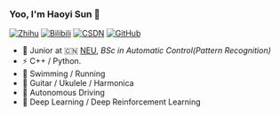 ### Yoo, I'm Haoyi Sun 👋


[![Zhihu](https://img.shields.io/badge/dynamic/json?color=%231E90FF&label=zhihu&query=%24.data.totalSubs&suffix=%20followers&url=https%3A%2F%2Fapi.spencerwoo.com%2Fsubstats%2F%3Fsource%3Dzhihu%26queryKey%3Dhaoyisun)](https://www.zhihu.com/people/haoyisun)
[![Bilibili](https://img.shields.io/badge/dynamic/json?color=%23ff69b4&label=bilibili&query=%24.data.totalSubs&suffix=%20followers&url=https%3A%2F%2Fapi.spencerwoo.com%2Fsubstats%2F%3Fsource%3Dbilibili%26queryKey%3D1966715)](https://space.bilibili.com/1966715)
[![CSDN](https://img.shields.io/badge/csdn-2658%20followers-%23FF0000)](https://blog.csdn.net/qwe900)
[![GitHub](https://img.shields.io/badge/dynamic/json?color=%09%23000000&label=github&query=%24.data.totalSubs&suffix=%20followers&url=https%3A%2F%2Fapi.spencerwoo.com%2Fsubstats%2F%3Fsource%3Dgithub%26queryKey%3DSunHaoOne)](https://github.com/SunHaoOne)



- 🍻 Junior at 🇨🇳 [NEU](https://neu.edu.cn/), _BSc in Automatic Control(Pattern Recognition)_
- ⚡ C++ / Python.
- 🏃 Swimming / Running 
- :guitar: Guitar / Ukulele / Harmonica 
- :taxi: Autonomous Driving 
- :open_book: Deep Learning / Deep Reinforcement Learning

